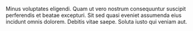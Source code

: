 Minus voluptates eligendi. Quam ut vero nostrum consequuntur suscipit perferendis et beatae excepturi. Sit sed quasi eveniet assumenda eius incidunt omnis dolorem. Debitis vitae saepe. Soluta iusto qui veniam aut.